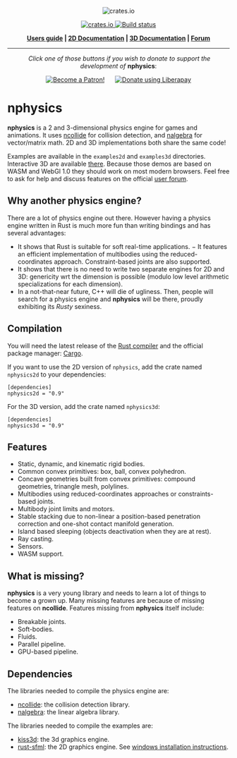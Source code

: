 <p align="center">
  <img src="http://nphysics.org/img/logo_nphysics_full.svg" alt="crates.io">
</p>
<p align="center">
    <a href="https://crates.io/crates/nphysics">
         <img src="http://meritbadge.herokuapp.com/nphysics3d?style=flat-square" alt="crates.io">
    </a>
    <a href="https://travis-ci.org/sebcrozet/nphysics">
        <img src="https://travis-ci.org/sebcrozet/nphysics.svg?branch=master" alt="Build status">
    </a>
</p>
<p align = "center">
    <strong>
        <a href="http://nphysics.org">Users guide</a> | <a href="http://nphysics.org/doc/nphysics2d">2D Documentation</a> | <a href="http://nphysics.org/doc/nphysics3d">3D Documentation</a> | <a href="https://discourse.nphysics.org">Forum</a>
    </strong>
</p>

-----

<p align = "center">
  <i>Click one of those buttons if you wish to donate to support the development of</i> <b>nphysics</b>:
</p>

<p align = "center">
<a href="https://www.patreon.com/bePatron?u=7111380" ><img src="https://c5.patreon.com/external/logo/become_a_patron_button.png" alt="Become a Patron!" /></a>
&nbsp;&nbsp;&nbsp;&nbsp;
<a href="https://liberapay.com/sebcrozet/donate"><img alt="Donate using Liberapay" src="https://liberapay.com/assets/widgets/donate.svg"></a>
</p>

nphysics
========
**nphysics** is a 2 and 3-dimensional physics engine for games and animations.
It uses [ncollide](http://ncollide.org) for collision detection, and
[nalgebra](http://nalgebra.org) for vector/matrix math. 2D and 3D
implementations both share the same code!


Examples are available in the `examples2d` and `examples3d` directories. Interactive
3D are available [there](http://demo.nphysics.org/). Because those demos are based on
WASM and WebGl 1.0 they should work on most modern browsers. Feel free to ask for help
and discuss features on the official [user forum](http://users.nphysics.org).

## Why another physics engine?
There are a lot of physics engine out there.
However having a physics engine written in Rust is much more fun than
writing bindings and has several advantages:

- It shows that Rust is suitable for soft real-time applications.
− It features an efficient implementation of multibodies using the reduced-coordinates approach. Constraint-based joints are also supported.
- It shows that there is no need to write two separate engines for 2D and 3D:
  genericity wrt the dimension is possible (modulo low level arithmetic
  specializations for each dimension).
- In a not-that-near future, C++ will die of ugliness. Then, people will
  search for a physics engine and **nphysics** will be there, proudly
  exhibiting its _Rusty_ sexiness.

## Compilation
You will need the latest release of the [Rust compiler](http://www.rust-lang.org)
and the official package manager: [Cargo](https://github.com/rust-lang/cargo).

If you want to use the 2D version of `nphysics`, add the crate named
`nphysics2d` to your dependencies:

```ignore
[dependencies]
nphysics2d = "0.9"
```

For the 3D version, add the crate named `nphysics3d`:

```ignore
[dependencies]
nphysics3d = "0.9"
```

## Features
- Static, dynamic, and kinematic rigid bodies.
- Common convex primitives: box, ball, convex polyhedron.
- Concave geometries built from convex primitives: compound geometries, trinangle mesh, polylines.
- Multibodies using reduced-coordinates approaches or constraints-based joints.
- Multibody joint limits and motors.
- Stable stacking due to non-linear a position-based penetration correction and one-shot contact manifold generation.
- Island based sleeping (objects deactivation when they are at rest).
- Ray casting.
- Sensors.
- WASM support.

## What is missing?
**nphysics** is a very young library and needs to learn a lot of things to
become a grown up. Many missing features are because of missing features on
**ncollide**. Features missing from **nphysics** itself include:

- Breakable joints.
- Soft-bodies.
- Fluids.
- Parallel pipeline.
- GPU-based pipeline.

## Dependencies
The libraries needed to compile the physics engine are:

* [ncollide](http://ncollide.org): the collision detection library.
* [nalgebra](http://nalgebra.org): the linear algebra library.

The libraries needed to compile the examples are:

* [kiss3d](http://kiss3d.org): the 3d graphics engine.
* [rust-sfml](http://www.rust-sfml.org): the 2D graphics engine. See [windows installation instructions](https://github.com/jeremyletang/rust-sfml/wiki/How-to-use-rust-sfml-on-Windows).
